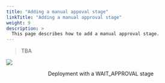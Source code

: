 ```yaml
---
title: "Adding a manual appoval stage"
linkTitle: "Adding a manual approval stage"
weight: 9
description: >
  This page describes how to add a manual approval stage.
---
```


> TBA

![](/images/deployment-wait-approval-stage.png)
<p style="text-align: center;">
Deployment with a WAIT_APPROVAL stage
</p>
